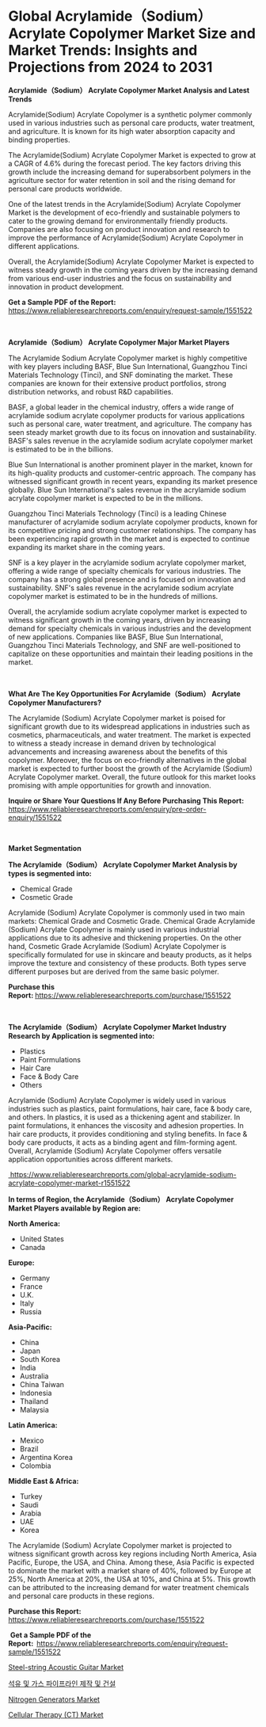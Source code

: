 <p><h1>Global Acrylamide（Sodium） Acrylate Copolymer Market Size and Market Trends: Insights and Projections from 2024 to 2031</h1></p><p><strong>Acrylamide（Sodium） Acrylate Copolymer Market Analysis and Latest Trends</strong></p>
<p><p>Acrylamide(Sodium) Acrylate Copolymer is a synthetic polymer commonly used in various industries such as personal care products, water treatment, and agriculture. It is known for its high water absorption capacity and binding properties.</p><p>The Acrylamide(Sodium) Acrylate Copolymer Market is expected to grow at a CAGR of 4.6% during the forecast period. The key factors driving this growth include the increasing demand for superabsorbent polymers in the agriculture sector for water retention in soil and the rising demand for personal care products worldwide.</p><p>One of the latest trends in the Acrylamide(Sodium) Acrylate Copolymer Market is the development of eco-friendly and sustainable polymers to cater to the growing demand for environmentally friendly products. Companies are also focusing on product innovation and research to improve the performance of Acrylamide(Sodium) Acrylate Copolymer in different applications.</p><p>Overall, the Acrylamide(Sodium) Acrylate Copolymer Market is expected to witness steady growth in the coming years driven by the increasing demand from various end-user industries and the focus on sustainability and innovation in product development.</p></p>
<p><strong>Get a Sample PDF of the Report:&nbsp;</strong> <a href="https://www.reliableresearchreports.com/enquiry/request-sample/1551522">https://www.reliableresearchreports.com/enquiry/request-sample/1551522</a></p>
<p>&nbsp;</p>
<p><strong>Acrylamide（Sodium） Acrylate Copolymer Major Market Players</strong></p>
<p><p>The Acrylamide Sodium Acrylate Copolymer market is highly competitive with key players including BASF, Blue Sun International, Guangzhou Tinci Materials Technology (Tinci), and SNF dominating the market. These companies are known for their extensive product portfolios, strong distribution networks, and robust R&D capabilities.</p><p>BASF, a global leader in the chemical industry, offers a wide range of acrylamide sodium acrylate copolymer products for various applications such as personal care, water treatment, and agriculture. The company has seen steady market growth due to its focus on innovation and sustainability. BASF's sales revenue in the acrylamide sodium acrylate copolymer market is estimated to be in the billions.</p><p>Blue Sun International is another prominent player in the market, known for its high-quality products and customer-centric approach. The company has witnessed significant growth in recent years, expanding its market presence globally. Blue Sun International's sales revenue in the acrylamide sodium acrylate copolymer market is expected to be in the millions.</p><p>Guangzhou Tinci Materials Technology (Tinci) is a leading Chinese manufacturer of acrylamide sodium acrylate copolymer products, known for its competitive pricing and strong customer relationships. The company has been experiencing rapid growth in the market and is expected to continue expanding its market share in the coming years.</p><p>SNF is a key player in the acrylamide sodium acrylate copolymer market, offering a wide range of specialty chemicals for various industries. The company has a strong global presence and is focused on innovation and sustainability. SNF's sales revenue in the acrylamide sodium acrylate copolymer market is estimated to be in the hundreds of millions.</p><p>Overall, the acrylamide sodium acrylate copolymer market is expected to witness significant growth in the coming years, driven by increasing demand for specialty chemicals in various industries and the development of new applications. Companies like BASF, Blue Sun International, Guangzhou Tinci Materials Technology, and SNF are well-positioned to capitalize on these opportunities and maintain their leading positions in the market.</p></p>
<p>&nbsp;</p>
<p><strong>What Are The Key Opportunities For Acrylamide（Sodium） Acrylate Copolymer Manufacturers?</strong></p>
<p><p>The Acrylamide (Sodium) Acrylate Copolymer market is poised for significant growth due to its widespread applications in industries such as cosmetics, pharmaceuticals, and water treatment. The market is expected to witness a steady increase in demand driven by technological advancements and increasing awareness about the benefits of this copolymer. Moreover, the focus on eco-friendly alternatives in the global market is expected to further boost the growth of the Acrylamide (Sodium) Acrylate Copolymer market. Overall, the future outlook for this market looks promising with ample opportunities for growth and innovation.</p></p>
<p><strong>Inquire or Share Your Questions If Any Before Purchasing This Report:</strong> <a href="https://www.reliableresearchreports.com/enquiry/pre-order-enquiry/1551522">https://www.reliableresearchreports.com/enquiry/pre-order-enquiry/1551522</a></p>
<p>&nbsp;</p>
<p><strong>Market Segmentation</strong></p>
<p><strong>The Acrylamide（Sodium） Acrylate Copolymer Market Analysis by types is segmented into:</strong></p>
<p><ul><li>Chemical Grade</li><li>Cosmetic Grade</li></ul></p>
<p><p>Acrylamide (Sodium) Acrylate Copolymer is commonly used in two main markets: Chemical Grade and Cosmetic Grade. Chemical Grade Acrylamide (Sodium) Acrylate Copolymer is mainly used in various industrial applications due to its adhesive and thickening properties. On the other hand, Cosmetic Grade Acrylamide (Sodium) Acrylate Copolymer is specifically formulated for use in skincare and beauty products, as it helps improve the texture and consistency of these products. Both types serve different purposes but are derived from the same basic polymer.</p></p>
<p><strong>Purchase this Report:&nbsp;</strong><a href="https://www.reliableresearchreports.com/purchase/1551522">https://www.reliableresearchreports.com/purchase/1551522</a></p>
<p>&nbsp;</p>
<p><strong>The Acrylamide（Sodium） Acrylate Copolymer Market Industry Research by Application is segmented into:</strong></p>
<p><ul><li>Plastics</li><li>Paint Formulations</li><li>Hair Care</li><li>Face & Body Care</li><li>Others</li></ul></p>
<p><p>Acrylamide (Sodium) Acrylate Copolymer is widely used in various industries such as plastics, paint formulations, hair care, face & body care, and others. In plastics, it is used as a thickening agent and stabilizer. In paint formulations, it enhances the viscosity and adhesion properties. In hair care products, it provides conditioning and styling benefits. In face & body care products, it acts as a binding agent and film-forming agent. Overall, Acrylamide (Sodium) Acrylate Copolymer offers versatile application opportunities across different markets.</p></p>
<p><a href="https://www.reliableresearchreports.com/global-acrylamide-sodium-acrylate-copolymer-market-r1551522">&nbsp;https://www.reliableresearchreports.com/global-acrylamide-sodium-acrylate-copolymer-market-r1551522</a></p>
<p><strong>In terms of Region, the Acrylamide（Sodium） Acrylate Copolymer Market Players available by Region are:</strong></p>
<p>
    <p> <strong> North America: </strong>
        <ul>
            <li>United States</li>
            <li>Canada</li>
        </ul>
        </p> 
    <p> <strong> Europe: </strong>
        <ul>
            <li>Germany</li>
            <li>France</li>
            <li>U.K.</li>
            <li>Italy</li>
            <li>Russia</li>
        </ul>
        </p> 
    <p> <strong> Asia-Pacific: </strong>
        <ul>
            <li>China</li>
            <li>Japan</li>
            <li>South Korea</li>
            <li>India</li>
            <li>Australia</li>
            <li>China Taiwan</li>
            <li>Indonesia</li>
            <li>Thailand</li>
            <li>Malaysia</li>
        </ul>
        </p> 
    <p> <strong> Latin America: </strong>
        <ul>
            <li>Mexico</li>
            <li>Brazil</li>
            <li>Argentina Korea</li>
            <li>Colombia</li>
        </ul>
        </p> 
    <p> <strong> Middle East & Africa: </strong>
        <ul>
            <li>Turkey</li>
            <li>Saudi</li>
            <li>Arabia</li>
            <li>UAE</li>
            <li>Korea</li>
        </ul>
    </p>
    </p>
<p><p>The Acrylamide (Sodium) Acrylate Copolymer market is projected to witness significant growth across key regions including North America, Asia Pacific, Europe, the USA, and China. Among these, Asia Pacific is expected to dominate the market with a market share of 40%, followed by Europe at 25%, North America at 20%, the USA at 10%, and China at 5%. This growth can be attributed to the increasing demand for water treatment chemicals and personal care products in these regions.</p></p>
<p><strong>Purchase this Report: </strong><a href="https://www.reliableresearchreports.com/purchase/1551522">https://www.reliableresearchreports.com/purchase/1551522</a></p>
<p>&nbsp;<strong>Get a Sample PDF of the Report:&nbsp;&nbsp;</strong><a href="https://www.reliableresearchreports.com/enquiry/request-sample/1551522">https://www.reliableresearchreports.com/enquiry/request-sample/1551522</a></p>
<p><strong></strong></p>
<p><p><a href="https://www.linkedin.com/pulse/steel-string-acoustic-guitar-market-analysis-its-cagr-segmentation-s8fae">Steel-string Acoustic Guitar Market</a></p><p><a href="https://github.com/bunxhcci35271755/Market-Research-Report-List-2/blob/main/190116983415.md">석유 및 가스 파이프라인 제작 및 건설</a></p><p><a href="https://github.com/nicoletavirag/Market-Research-Report-List-3/blob/main/nitrogen-generators-market.md">Nitrogen Generators Market</a></p><p><a href="https://www.linkedin.com/pulse/cellular-therapy-ct-market-exploring-share-trends-future-growth-wkvfe">Cellular Therapy (CT) Market</a></p></p>